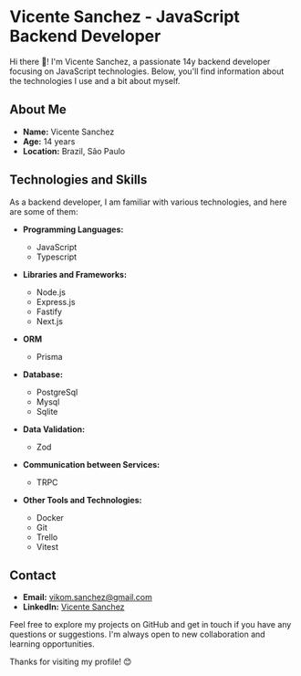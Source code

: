 # Vicente Sanchez - JavaScript Backend Developer

Hi there 👋! I'm Vicente Sanchez, a passionate 14y backend developer focusing on JavaScript technologies. Below, you'll find information about the technologies I use and a bit about myself.

## About Me
- **Name:** Vicente Sanchez
- **Age:** 14 years
- **Location:** Brazil, São Paulo

## Technologies and Skills
As a backend developer, I am familiar with various technologies, and here are some of them:

- **Programming Languages:**
  - JavaScript
  - Typescript

- **Libraries and Frameworks:**
  - Node.js
  - Express.js
  - Fastify
  - Next.js

- **ORM**
  - Prisma 

- **Database:**
  - PostgreSql
  - Mysql
  - Sqlite

- **Data Validation:**
  - Zod

- **Communication between Services:**
  - TRPC

- **Other Tools and Technologies:**
  - Docker
  - Git
  - Trello
  - Vitest
<!-- 
## Featured Projects
- [Project Name 1](link to the repository): Brief description of the project.
- [Project Name 2](link to the repository): Brief description of the project.
!-->

## Contact
- **Email:** [vikom.sanchez@gmail.com](mailto:vikom.sanchez@gmail.com)
- **LinkedIn:** [Vicente Sanchez](https://www.linkedin.com/in/vicente-sanchez-8b4243295/)
<!-- 
## Contributions
- [Project/Open Source Contribution 1](link to the contribution): Brief description of the contribution.
- [Project/Open Source Contribution 2](link to the contribution): Brief description of the contribution.


## Future Goals
- []
!-->

Feel free to explore my projects on GitHub and get in touch if you have any questions or suggestions. I'm always open to new collaboration and learning opportunities.

Thanks for visiting my profile! 😊
